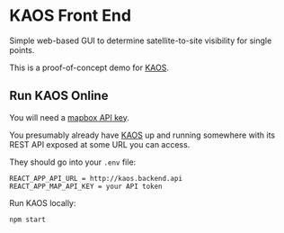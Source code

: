 # KAOS Front End

Simple web-based GUI to determine satellite-to-site visibility for single points.

This is a proof-of-concept demo for [KAOS](https://github.com/KMC-70/kaos).

## Run KAOS Online

You will need a [mapbox API key](https://docs.mapbox.com/help/how-mapbox-works/access-tokens/).

You presumably already have [KAOS](https://github.com/KMC-70/kaos) up and running somewhere
with its REST API exposed at some URL you can access.

They should go into your `.env` file:

```
REACT_APP_API_URL = http://kaos.backend.api
REACT_APP_MAP_API_KEY = your API token
```

Run KAOS locally:

```
npm start
```
